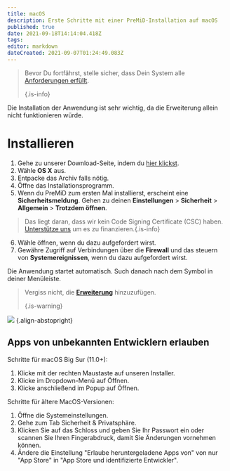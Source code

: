 ```yaml
---
title: macOS
description: Erste Schritte mit einer PreMiD-Installation auf macOS
published: true
date: 2021-09-18T14:14:04.418Z
tags: 
editor: markdown
dateCreated: 2021-09-07T01:24:49.083Z
---
```


> Bevor Du fortfährst, stelle sicher, dass Dein System alle [Anforderungen erfüllt](/install/requirements). 
> 
> {.is-info}

Die Installation der Anwendung ist sehr wichtig, da die Erweiterung allein nicht funktionieren würde.

# Installieren
1. Gehe zu unserer Download-Seite, indem du [hier klickst](https://premid.app/downloads).
2. Wähle **OS X** aus.
3. Entpacke das Archiv falls nötig.
4. Öffne das Installationsprogramm.
5. Wenn du PreMiD zum ersten Mal installierst, erscheint eine **Sicherheitsmeldung**. Gehen zu deinen **Einstellungen** > **Sicherheit** > **Allgemein** > **Trotzdem öffnen**.
> Das liegt daran, dass wir kein Code Signing Certificate (CSC) haben. [Unterstütze uns](https://www.patreon.com/Timeraa) um es zu finanzieren.{.is-info}
6. Wähle öffnen, wenn du dazu aufgefordert wirst.
7. Gewähre Zugriff auf Verbindungen über die **Firewall** und das steuern von **Systemereignissen**, wenn du dazu aufgefordert wirst.

Die Anwendung startet automatisch. Such danach nach dem Symbol in deiner Menüleiste.

> Vergiss nicht, die [ **Erweiterung**](/install) hinzuzufügen. 
> 
> {.is-warning}

![](https://img.icons8.com/color/2x/mac-logo.png) {.align-abstopright}

## Apps von unbekannten Entwicklern erlauben
Schritte für macOS Big Sur (11.0+):
1. Klicke mit der rechten Maustaste auf unseren Installer.
2. Klicke im Dropdown-Menü auf Öffnen.
3. Klicke anschließend im Popup auf Öffnen.

Schritte für ältere MacOS-Versionen:
1. Öffne die Systemeinstellungen.
2. Gehe zum Tab Sicherheit & Privatsphäre.
3. Klicken Sie auf das Schloss und geben Sie Ihr Passwort ein oder scannen Sie Ihren Fingerabdruck, damit Sie Änderungen vornehmen können.
4. Ändere die Einstellung "Erlaube heruntergeladene Apps von" von nur "App Store" in "App Store und identifizierte Entwickler".